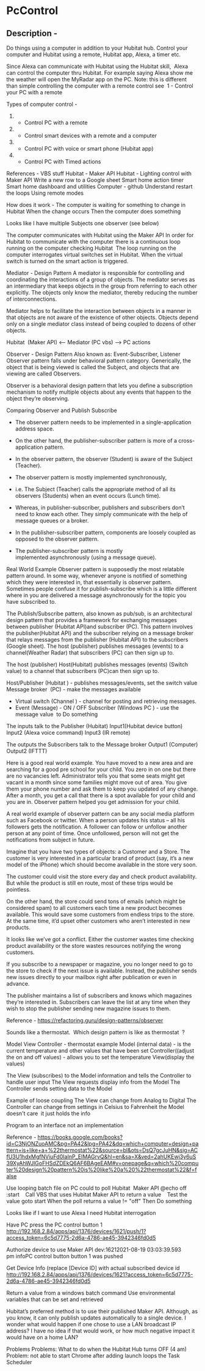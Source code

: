 # PcControl
## Description -
Do things using a computer in addition to your Hubitat hub. 
Control your computer and Hubitat using a remote, Hubitat app, Alexa, a timer etc.

Since Alexa can communicate with Hubitat using the Hubitat skill,  Alexa can control the computer thru Hubitat.
For example saying Alexa show me the weather will open the MyRadar app on the PC. 
Note: this is different than simple controlling the computer with a remote control see  1 - Control your PC with a remote

Types of computer control -

1. - Control PC with a remote

2. - Control smart devices with a remote and a computer

3. - Control PC with voice or smart phone (Hubitat app)

4. - Control PC with Timed actions

References -
VBS stuff
Hubitat - Maker API
Hubitat - Lighting control with Maker API
Write a new row to a Google sheet
Smart home action timer
Smart home dashboard and utilities
Computer - github
Understand restart the loops
Using remote modes


How does it work -
The computer is waiting for something to change in Hubitat 
When the change occurs Then the computer does something

Looks like I have multiple Subjects one observer (see below)

The computer communicates with Hubitat using the Maker API
In order for Hubitat to communicate with the computer there is a continuous loop running on the computer checking Hubitat  
The loop running on the computer interrogates virtual switches set in Hubitat. 
When the virtual switch is turned on the smart action is triggered.

Mediator - Design Pattern
A mediator is responsible for controlling and coordinating the interactions of a group of objects.
The mediator serves as an intermediary that keeps objects in the group from referring to each other explicitly. The objects only know the mediator,
thereby reducing the number of interconnections.

Mediator helps to facilitate the interaction between objects in a manner in that objects are not aware of the existence of other objects. Objects depend only on a single mediator class instead of being coupled to dozens of other objects.


Hubitat  (Maker API) <-- Mediator (PC vbs) --> PC actions


Observer - Design Pattern
Also known as: Event-Subscriber, Listener
Observer pattern falls under behavioral pattern category.
Generically, the object that is being viewed is called the Subject, and objects that are viewing are called Observers.

Observer is a behavioral design pattern that lets you define a subscription mechanism to notify multiple objects about any events that happen to the object they’re observing.

Comparing Observer and Publish Subscribe
- The observer pattern needs to be implemented in a single-application address space. 
- On the other hand, the publisher-subscriber pattern is more of a cross-application pattern.
- In the observer pattern, the observer (Student) is aware of the Subject (Teacher).  
- The observer pattern is mostly implemented synchronously,
-  i.e. The Subject (Teacher) calls the appropriate method of all its observers (Students) when an event occurs (Lunch time). 

- Whereas, in publisher-subscriber, publishers and subscribers don’t need to know each other. They simply communicate with the help of message queues or a broker.
- In the publisher-subscriber pattern, components are loosely coupled as opposed to the observer pattern.
- The publisher-subscriber pattern is mostly implemented asynchronously (using a message queue).

Real World Example
Observer pattern is supposedly the most relatable pattern around. In some way, whenever anyone is notified of something which they were interested in, that essentially is observer pattern. Sometimes people confuse it for publish-subscribe which is a little different where in you are delivered a message asynchronously for the topic you have subscribed to.

The Publish/Subscribe pattern, also known as pub/sub, is an architectural design pattern that provides a framework for exchanging messages between publisher (Hubitat API)and subscriber (PC). This pattern involves the publisher(Hubitat API) and the subscriber relying on a message broker that relays messages from the publisher (Hubitat API) to the subscribers (Google sheet). The host (publisher) publishes messages (events) to a channel(Weather Radar) that subscribers (PC) can then sign up to.

The host (publisher) Host(Hubitat) publishes messages (events) (Switch value) to a channel that subscribers (PC)can then sign up to.

Host/Publisher (Hubitat ) - publishes messages/events, set the switch value
Message broker  (PC) - make the messages available
- Virtual switch (Channel ) - channel for posting and retrieving messages.
- Event (Message) - ON / OFF 
Subscriber (Windows PC ) - use the message value  to Do something

The inputs talk to the Publisher (Hubitat)
Input1(Hubitat device button)
Input2 (Alexa voice command)
Input3 (IR remote)

The outputs the Subscribers talk to the Message broker
Output1 (Computer)
Output2 (IFTTT)




Here is a good real world example. You have moved to a new area and are searching for a good pre school for your child. You zero in on one but there are no vacancies left. Administrator tells you that some seats might get vacant in a month since some families might move out of area. You give them your phone number and ask them to keep you updated of any change. After a month, you get a call that there is a spot available for your child and you are in. Observer pattern helped you get admission for your child.

A real world example of observer pattern can be any social media platform such as Facebook or twitter. 
When a person updates his status – all his followers gets the notification.
A follower can follow or unfollow another person at any point of time. Once unfollowed, person will not get the notifications from subject in future.

Imagine that you have two types of objects: a Customer and a Store. 
The customer is very interested in a particular brand of product (say, it’s a new model of the iPhone) which should become available in the store very soon.

The customer could visit the store every day and check product availability. But while the product is still en route, most of these trips would be pointless.

On the other hand, the store could send tons of emails (which might be considered spam) to all customers each time a new product becomes available. This would save some customers from endless trips to the store. At the same time, it’d upset other customers who aren’t interested in new products.

It looks like we’ve got a conflict. Either the customer wastes time checking product availability or the store wastes resources notifying the wrong customers.

If you subscribe to a newspaper or magazine, you no longer need to go to the store to check if the next issue is available. Instead, the publisher sends new issues directly to your mailbox right after publication or even in advance.

The publisher maintains a list of subscribers and knows which magazines they’re interested in. Subscribers can leave the list at any time when they wish to stop the publisher sending new magazine issues to them.

Reference - https://refactoring.guru/design-patterns/observer


Sounds like a thermostat.  Which design pattern is like as thermostat  ?

Model View Controller - thermostat example 
Model (internal data) - is the current temperature and other values that have been set
Controller((adjust the on and off values) - allows you to set the temperature 
View(display the values)

The View (subscribes) to the Model information and tells the Controller to handle user input
The View requests display info from the Model
The Controller sends setting data to the Model

Example of loose coupling
The View can change from Analog to Digital 
The Controller can change from settings in Celsius to Fahrenheit the Model doesn't care  it just holds the info

Program to an interface not an implementation


Reference - https://books.google.com/books?id=C3NjONZuoAMC&pg=PA42&lpg=PA42&dq=which+computer+design+pattern+is+like+a+%22thermostat%22&source=bl&ots=DsQ7gcJuHN&sig=ACfU3U1hdxMgfNViuFd0IaInP_EIMAGrvQ&hl=en&sa=X&ved=2ahUKEwj3y6uS39XyAhWJlGoFHSdZDEkQ6AF6BAgeEAM#v=onepage&q=which%20computer%20design%20pattern%20is%20like%20a%20%22thermostat%22&f=false


Use looping batch file on PC could to poll Hubitat  Maker API
@echo off
:start
   Call VBS that uses Hubitat Maker API to return a value 
   Test the value
goto start
When the poll returns a value != "off" Then Do something



Looks like if I want to use Alexa I need Hubitat interrogation

Have PC press the PC control button 1
http://192.168.2.84/apps/api/1376/devices/1621/push/1?access_token=6c5d7775-2d6a-4786-ae45-3942346fd0d5


Authorize device to use Maker API
dev:16212021-08-19 03:03:39.593 pm infoPC control button button 1 was pushed

Get Device Info (replace [Device ID] with actual subscribed device id
http://192.168.2.84/apps/api/1376/devices/1621?access_token=6c5d7775-2d6a-4786-ae45-3942346fd0d5



Return a value from a windows batch command
Use environmental variables that can be set and retrieved 

Hubitat’s preferred method is to use their published Maker API. 
Although, as you know, it can only publish updates automatically to a single device. 
I wonder what would happen if one chose to use a LAN broadcast IP address? 
I have no idea if that would work, or how much negative impact it would have on a home LAN?

Problems
Problems: What to do when the Hubitat Hub turns OFF (4 am)
Problem: not able to start Chrome after adding launch loops the Task Scheduler
